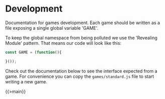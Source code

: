 # Development

Documentation for games development. Each game should be written as a file exposing a single global variable 'GAME'.

To keep the global namespace from being polluted we use the 'Revealing Module' pattern. That means our code will look like this:
```JavaScript
const GAME = (function(){

}());
```

Check out the documentation below to see the interface expected from a game. For convenience you can copy the `games/standard.js` file to start writing a new game.

{{>main}}
